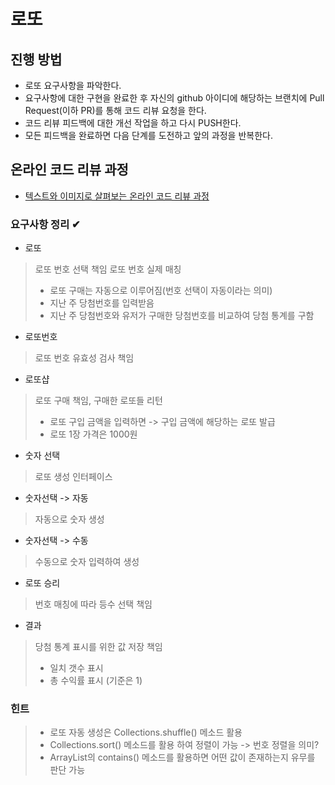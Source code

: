 # 로또
## 진행 방법
* 로또 요구사항을 파악한다.
* 요구사항에 대한 구현을 완료한 후 자신의 github 아이디에 해당하는 브랜치에 Pull Request(이하 PR)를 통해 코드 리뷰 요청을 한다.
* 코드 리뷰 피드백에 대한 개선 작업을 하고 다시 PUSH한다.
* 모든 피드백을 완료하면 다음 단계를 도전하고 앞의 과정을 반복한다.

## 온라인 코드 리뷰 과정
* [텍스트와 이미지로 살펴보는 온라인 코드 리뷰 과정](https://github.com/next-step/nextstep-docs/tree/master/codereview)

### 요구사항 정리 ✔
- 로또
> 로또 번호 선택 책임
> 로또 번호 실제 매칭 
> * 로또 구매는 자동으로 이루어짐(번호 선택이 자동이라는 의미)
> * 지난 주 당첨번호를 입력받음
> * 지난 주 당첨번호와 유저가 구매한 당첨번호를 비교하여 당첨 통계를 구함

- 로또번호
> 로또 번호 유효성 검사 책임

- 로또샵
> 로또 구매 책임, 구매한 로또들 리턴
> * 로또 구입 금액을 입력하면 -> 구입 금액에 해당하는 로또 발급
> * 로또 1장 가격은 1000원

- 숫자 선택
> 로또 생성 인터페이스

- 숫자선택 -> 자동
> 자동으로 숫자 생성

- 숫자선택 -> 수동
> 수동으로 숫자 입력하여 생성

- 로또 승리
> 번호 매칭에 따라 등수 선택 책임

- 결과
> 당첨 통계 표시를 위한 값 저장 책임
> * 일치 갯수 표시
> * 총 수익률 표시 (기준은 1)

### 힌트
 >- 로또 자동 생성은 Collections.shuffle() 메소드 활용  
 >- Collections.sort() 메소드를 활용 하여 정렬이 가능 -> 번호 정렬을 의미?  
 >- ArrayList의 contains() 메소드를 활용하면 어떤 값이 존재하는지 유무를 판단 가능
 